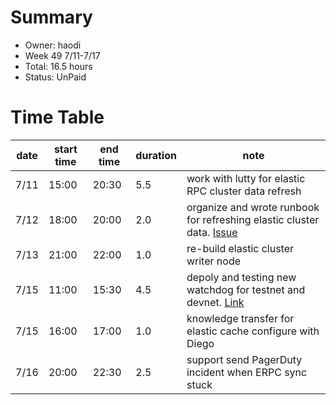 # Summary
* Owner: haodi
* Week 49 7/11-7/17
* Total: 16.5 hours
* Status: UnPaid

# Time Table
| date  | start time  | end time | duration  |  note |
|---|---|---|---|---|
| 7/11 | 15:00 | 20:30 | 5.5 | work with lutty for elastic RPC cluster data refresh |
| 7/12 | 18:00 | 20:00 | 2.0 | organize and wrote runbook for refreshing elastic cluster data. [Issue](https://github.com/harmony-one/harmony/issues/4229) |
| 7/13 | 21:00 | 22:00 | 1.0 | re-build elastic cluster writer node |
| 7/15 | 11:00 | 15:30 | 4.5 | depoly and testing new watchdog for testnet and devnet. [Link](https://watchdog-new.netlify.app) |
| 7/15 | 16:00 | 17:00 | 1.0 | knowledge transfer for elastic cache configure with Diego |
| 7/16 | 20:00 | 22:30 | 2.5 | support send PagerDuty incident when ERPC sync stuck |